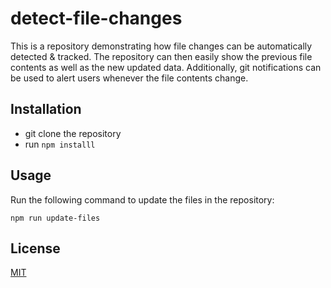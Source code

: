 # detect-file-changes

This is a repository demonstrating how file changes can be 
automatically detected & tracked. The repository can then easily 
show the previous file contents as well as the new updated 
data. Additionally, git notifications can be used to alert users
whenever the file contents change.

## Installation

- git clone the repository
- run `npm installl`

## Usage
Run the following command to update the files in the repository:
```
npm run update-files
```

## License

[MIT](./LICENSE.md)
